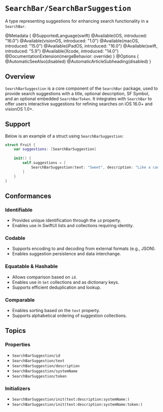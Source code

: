 # ``SearchBar/SearchBarSuggestion``

A type representing suggestions for enhancing search functionality in a `SearchBar`.

@Metadata {
    @SupportedLanguage(swift)
    @Available(iOS, introduced: "16.0")
    @Available(visionOS, introduced: "1.0")
    @Available(macOS, introduced: "15.0")
    @Available(iPadOS, introduced: "16.0")
    @Available(swift, introduced: "5.9")
    @Available(Xcode, introduced: "14.0")
    @DocumentationExtension(mergeBehavior: override)
}
@Options {
    @AutomaticSeeAlso(disabled)
    @AutomaticArticleSubheading(disabled)
}

## Overview

`SearchBarSuggestion` is a core component of the `SearchBar` package, used to provide search suggestions with a title, optional description, SF Symbol, and an optional embedded `SearchBarToken`. It integrates with `SearchBar` to offer users interactive suggestions for refining searches on iOS 16.0+ and visionOS 1.0+.

## Support

Below is an example of a struct using `SearchBarSuggestion`:

```swift
struct Fruit {
    var suggestions: [SearchBarSuggestion]
    
    init() {
        self.suggestions = [
            SearchBarSuggestion(text: "Sweet", description: "Like a candy", systemName: "star.fill"),
        ]
    }
}
```

## Conformances

### Identifiable
- Provides unique identification through the `id` property.
- Enables use in SwiftUI lists and collections requiring identity.

### Codable
- Supports encoding to and decoding from external formats (e.g., JSON).
- Enables suggestion persistence and data interchange.

### Equatable & Hashable
- Allows comparison based on `id`.
- Enables use in `Set` collections and as dictionary keys.
- Supports efficient deduplication and lookup.

### Comparable
- Enables sorting based on the `text` property.
- Supports alphabetical ordering of suggestion collections.

## Topics

### Properties
- ``SearchBarSuggestion/id``
- ``SearchBarSuggestion/text``
- ``SearchBarSuggestion/description``
- ``SearchBarSuggestion/systemName``
- ``SearchBarSuggestion/token``

### Initializers
- ``SearchBarSuggestion/init(text:description:systemName:)``
- ``SearchBarSuggestion/init(text:description:systemName:token:)``
